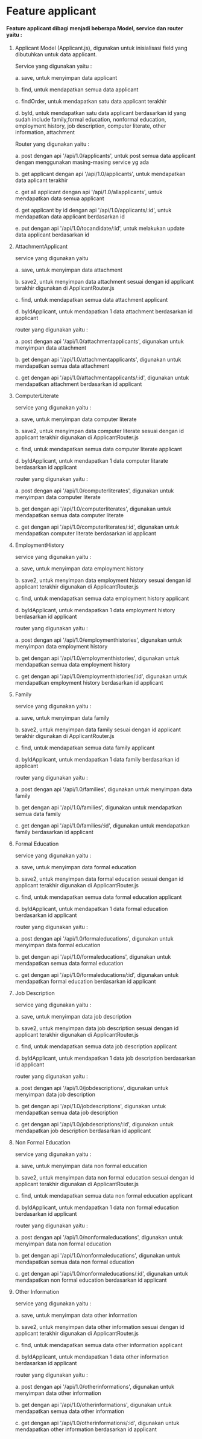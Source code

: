 # Feature applicant

#### Feature applicant dibagi menjadi beberapa Model, service dan router yaitu :
1. Applicant
    Model (Applicant.js), digunakan untuk inisialisasi field yang dibutuhkan untuk data applicant.
    
    Service yang digunakan yaitu :
    
    a. save, untuk menyimpan data applicant
    
    b. find, untuk mendapatkan semua data applicant
    
    c. findOrder, untuk mendapatkan satu data applicant terakhir
    
    d. byId, untuk mendapatkan satu data applicant berdasarkan id yang sudah include family,formal education, nonformal education, employment history, job description, computer literate, other information, attachment

    Router yang digunakan yaitu :
    
    a. post dengan api '/api/1.0/applicants', untuk post semua data applicant dengan menggunakan masing-masing service yg ada
    
    b. get applicant dengan api '/api/1.0/applicants', untuk mendapatkan data aplicant terakhir
    
    c. get all applicant dengan api '/api/1.0/allapplicants', untuk mendapatkan data semua applicant
    
    d. get applicant by id dengan api '/api/1.0/applicants/:id', untuk mendapatkan data applicant berdasarkan id
    
    e. put dengan api '/api/1.0/tocandidate/:id', untuk melakukan update data applicant berdasarkan id

2. AttachmentApplicant

    service yang digunakan yaitu
    
    a. save, untuk menyimpan data attachment
    
    b. save2, untuk menyimpan data attachment sesuai dengan id applicant terakhir digunakan di ApplicantRouter.js
    
    c. find, untuk mendapatkan semua data attachment applicant
    
    d. byIdApplicant, untuk mendapatkan 1 data attachment berdasarkan id applicant

    router yang digunakan yaitu :
    
    a. post dengan api '/api/1.0/attachmentapplicants', digunakan untuk menyimpan data attachment
    
    b. get dengan api '/api/1.0/attachmentapplicants', digunakan untuk mendapatkan semua data attachment
    
    c. get dengan api '/api/1.0/attachmentapplicants/:id', digunakan untuk mendapatkan attachment berdasarkan id applicant

3. ComputerLiterate

    service yang digunakan yaitu :
    
    a. save, untuk menyimpan data computer literate
    
    b. save2, untuk menyimpan data computer literate sesuai dengan id applicant terakhir digunakan di ApplicantRouter.js
    
    c. find, untuk mendapatkan semua data computer literate applicant
    
    d. byIdApplicant, untuk mendapatkan 1 data computer litarate berdasarkan id applicant

    router yang digunakan yaitu :
    
    a. post dengan api '/api/1.0/computerliterates', digunakan untuk menyimpan data computer literate
    
    b. get dengan api '/api/1.0/computerliterates', digunakan untuk mendapatkan semua data computer literate
    
    c. get dengan api '/api/1.0/computerliterates/:id', digunakan untuk mendapatkan computer literate berdasarkan id applicant

4. EmploymentHistory

    service yang digunakan yaitu :
    
    a. save, untuk menyimpan data employment history
    
    b. save2, untuk menyimpan data employment history sesuai dengan id applicant terakhir digunakan di ApplicantRouter.js
    
    c. find, untuk mendapatkan semua data employment history applicant
    
    d. byIdApplicant, untuk mendapatkan 1 data employment history berdasarkan id applicant

    router yang digunakan yaitu :
    
    a. post dengan api '/api/1.0/employmenthistories', digunakan untuk menyimpan data employment history
    
    b. get dengan api '/api/1.0/employmenthistories', digunakan untuk mendapatkan semua data employment history
    
    c. get dengan api '/api/1.0/employmenthistories/:id', digunakan untuk mendapatkan employment history berdasarkan id applicant

5. Family

    service yang digunakan yaitu :
    
    a. save, untuk menyimpan data family
    
    b. save2, untuk menyimpan data family sesuai dengan id applicant terakhir digunakan di ApplicantRouter.js
    
    c. find, untuk mendapatkan semua data family applicant
    
    d. byIdApplicant, untuk mendapatkan 1 data family berdasarkan id applicant

    router yang digunakan yaitu :
    
    a. post dengan api '/api/1.0/families', digunakan untuk menyimpan data family
    
    b. get dengan api '/api/1.0/families', digunakan untuk mendapatkan semua data family
    
    c. get dengan api '/api/1.0/families/:id', digunakan untuk mendapatkan family berdasarkan id applicant

6. Formal Education

    service yang digunakan yaitu :
    
    a. save, untuk menyimpan data formal education
    
    b. save2, untuk menyimpan data formal education sesuai dengan id applicant terakhir digunakan di ApplicantRouter.js
    
    c. find, untuk mendapatkan semua data formal education applicant
    
    d. byIdApplicant, untuk mendapatkan 1 data formal education berdasarkan id applicant

    router yang digunakan yaitu :
    
    a. post dengan api '/api/1.0/formaleducations', digunakan untuk menyimpan data formal education
    
    b. get dengan api '/api/1.0/formaleducations', digunakan untuk mendapatkan semua data formal education
    
    c. get dengan api '/api/1.0/formaleducations/:id', digunakan untuk mendapatkan formal education berdasarkan id applicant

7. Job Description

    service yang digunakan yaitu :
    
    a. save, untuk menyimpan data job description
    
    b. save2, untuk menyimpan data job description sesuai dengan id applicant terakhir digunakan di ApplicantRouter.js
    
    c. find, untuk mendapatkan semua data job description applicant
    
    d. byIdApplicant, untuk mendapatkan 1 data job description berdasarkan id applicant

    router yang digunakan yaitu :
    
    a. post dengan api '/api/1.0/jobdescriptions', digunakan untuk menyimpan data job description
    
    b. get dengan api '/api/1.0/jobdescriptions', digunakan untuk mendapatkan semua data job description
    
    c. get dengan api '/api/1.0/jobdescriptions/:id', digunakan untuk mendapatkan job description berdasarkan id applicant

8. Non Formal Education

    service yang digunakan yaitu :
    
    a. save, untuk menyimpan data non formal education
    
    b. save2, untuk menyimpan data non formal education sesuai dengan id applicant terakhir digunakan di ApplicantRouter.js
    
    c. find, untuk mendapatkan semua data non formal education applicant
    
    d. byIdApplicant, untuk mendapatkan 1 data non formal education berdasarkan id applicant

    router yang digunakan yaitu :
    
    a. post dengan api '/api/1.0/nonformaleducations', digunakan untuk menyimpan data non formal education
    
    b. get dengan api '/api/1.0/nonformaleducations', digunakan untuk mendapatkan semua data non formal education
    
    c. get dengan api '/api/1.0/nonformaleducations/:id', digunakan untuk mendapatkan non formal education berdasarkan id applicant

9. Other Information

    service yang digunakan yaitu :
    
    a. save, untuk menyimpan data other information
    
    b. save2, untuk menyimpan data other information sesuai dengan id applicant terakhir digunakan di ApplicantRouter.js
    
    c. find, untuk mendapatkan semua data other information applicant
    
    d. byIdApplicant, untuk mendapatkan 1 data other information berdasarkan id applicant

    router yang digunakan yaitu :
    
    a. post dengan api '/api/1.0/otherinformations', digunakan untuk menyimpan data other information
    
    b. get dengan api '/api/1.0/otherinformations', digunakan untuk mendapatkan semua data other information
    
    c. get dengan api '/api/1.0/otherinformations/:id', digunakan untuk mendapatkan other information berdasarkan id applicant
